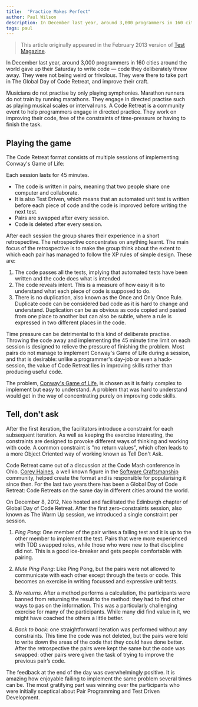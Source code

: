 ```yaml
---
title:  "Practice Makes Perfect"
author: Paul Wilson
description: In December last year, around 3,000 programmers in 160 cities around the world gave up their Saturday to write code — code they deliberately threw away. They were not being weird or frivolous. They were there to take part in The Global Day of Code Retreat, and improve their craft.
tags: paul
---
```


> This article originally appeared in the February 2013 version of [Test Magazine](http//www.testmagazine.co.uk).

In December last year, around 3,000 programmers in 160 cities around the world gave up their Saturday to write code — code they deliberately threw away. They were not being weird or frivolous. They were there to take part in The Global Day of Code Retreat, and improve their craft.

Musicians do not practise by only playing symphonies. Marathon runners do not train by running marathons. They engage in directed practise such as playing musical scales or interval runs. A Code Retreat is a community event to help programmers engage in directed practice. They work on improving their code, free of the constraints of time-pressure or having to finish the task.

## Playing the game

The Code Retreat format consists of multiple sessions of implementing Conway's Game of Life:

Each session lasts for 45 minutes.

* The code is written in pairs, meaning that two people share one computer and collaborate.
* It is also Test Driven, which means that an automated unit test is written before each piece of code and the code is improved before writing the next test.
* Pairs are swapped after every session.
* Code is deleted after every session.

After each session the group shares their experience in a short retrospective. The retrospective concentrates on anything learnt. The main focus of the retrospective is to make the group think about the extent to which each pair has managed to follow the XP rules of simple design. These are:

1. The code passes all the tests, implying that automated tests have been written and the code does what is intended
2. The code reveals intent. This is a measure of how easy it is to understand what each piece of code is supposed to do.
3. There is no duplication, also known as the Once and Only Once Rule. Duplicate code can be considered bad code as it is hard to change and understand. Duplication can be as obvious as code copied and pasted from one place to another but can also be subtle, where a rule is expressed in two different places in the code.

Time pressure can be detrimental to this kind of deliberate practise. Throwing the code away and implementing the 45 minute time limit on each session is designed to relieve the pressure of finishing the problem. Most pairs do not manage to implement Conway's Game of Life during a session, and that is desirable: unlike a programmer's day-job or even a hack-session, the value of Code Retreat lies in improving skills rather than producing useful code.

The problem, [Conway's Game of Life](http://en.wikipedia.org/wiki/Conway's_Game_of_Life), is chosen as it is fairly complex to implement but easy to understand. A problem that was hard to understand would get in the way of concentrating purely on improving code skills.

## Tell, don't ask
After the first iteration, the facilitators introduce a constraint for each subsequent iteration. As well as keeping the exercise interesting, the constraints are designed to provoke different ways of thinking and working with code. A common constraint is "no return values", which often leads to a more Object Oriented way of working known as Tell Don't Ask.

Code Retreat came out of a discussion at the Code Mash conference in Ohio. [Corey Haines](https://twitter.com/coreyhaines), a well known figure in the [Software Craftsmanship](http://en.wikipedia.org/wiki/Software_craftsmanship) community, helped create the format and is responsible for popularising it since then. For the last two years there has been a Global Day of Code Retreat: Code Retreats on the same day in different cities around the world.

On December 8, 2012, Neo hosted and facilitated the Edinburgh chapter of Global Day of Code Retreat. After the first zero-constraints session, also known as The Warm Up session, we introduced a single constraint per session.

1. _Ping Pong_: One member of the pair writes a failing test and it is up to the other member to implement the test. Pairs that were more experienced with TDD swapped roles, while those who were new to that discipline did not. This is a good ice-breaker and gets people comfortable with pairing.

2. _Mute Ping Pong_: Like Ping Pong, but the pairs were not allowed to communicate with each other except through the tests or code. This becomes an exercise in writing focussed and expressive unit tests.

3. _No returns_. After a method performs a calculation, the participants were banned from returning the result to the method: they had to find other ways to pas on the information. This was a particularly challenging exercise for many of the participants. While many did find value in it, we might have coached the others a little better.

4. _Back to back_: one straightforward iteration was performed without any constraints. This time the code was not deleted, but the pairs were told to write down the areas of the code that they could have done better. After the retrospective the pairs were kept the same but the code was swapped: other pairs were given the task of trying to improve the previous pair’s code.

The feedback at the end of the day was overwhelmingly positive. It is amazing how enjoyable failing to implement the same problem several times can be. The most gratifying part was winning over the participants who were initially sceptical about Pair Programming and Test Driven Development.
